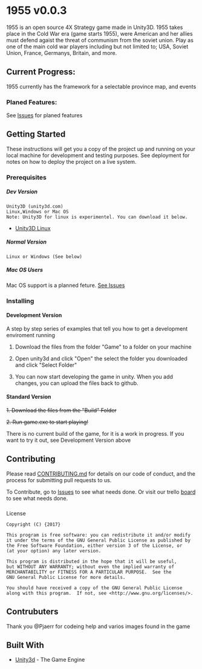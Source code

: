# 1955 v0.0.3
1955 is an open source 4X Strategy game made in Unity3D. 1955 takes place in the Cold War era (game starts 1955), were American and her allies must defend agaist the threat of communism from the soviet union. Play as one of the main cold war players including but not limited to; USA, Soviet Union, France, Germanys, Britain, and more. 

## Current Progress:

1955 currently has the framework for a selectable province map, and events

### Planed Features:
See [Issues](https://github.com/EPrograming/Project-Strategy/issues) for planed features
## Getting Started
These instructions will get you a copy of the project up and running on your local machine for development and testing purposes. See deployment for notes on how to deploy the project on a live system.


### Prerequisites


##### Dev Version
~~~
Unity3D (unity3d.com)
Linux,Windows or Mac OS
Note: Unity3D for linux is experimentel. You can download it below.
~~~
* [Unity3D Linux](http://beta.unity3d.com/download/2b451a7da81d/public_download.html)
##### Normal Version
~~~ 
Linux or Windows (See below)
~~~
##### Mac OS Users

Mac OS support is a planned feture. 
[See Issues](https://github.com/EPrograming/Project-Strategy/issues/11)

### Installing

#### Development Version
A step by step series of examples that tell you how to get a development enviroment running

1. Download the files from the folder "Game" to a folder on your machine

2. Open unity3d and click "Open" the select the folder you downloaded and click "Select Folder"

3. You can now start developing the game in unity. When you add changes, you can upload the files back to github.

#### Standard Version

~~1. Download the files from the "Build" Folder~~

~~2. Run game.exe to start playing!~~

There is no current build of the game, for it is a work in progress. If you want to try it out, see Development Version above
## Contributing

Please read [CONTRIBUTING.md](https://github.com/EPrograming/1955/blob/master/CONTRIBUTING) for details on our code of conduct, and the process for submitting pull requests to us.

To Contribute, go to [Issues](https://github.com/EPrograming/1955/issues) to see what needs done.
Or visit our trello [board](https://trello.com/b/djtV6J8C/project-strategy) to see what needs done.

###
License

    Copyright (C) {2017}

    This program is free software: you can redistribute it and/or modify
    it under the terms of the GNU General Public License as published by
    the Free Software Foundation, either version 3 of the License, or
    (at your option) any later version.

    This program is distributed in the hope that it will be useful,
    but WITHOUT ANY WARRANTY; without even the implied warranty of
    MERCHANTABILITY or FITNESS FOR A PARTICULAR PURPOSE.  See the
    GNU General Public License for more details.

    You should have received a copy of the GNU General Public License
    along with this program.  If not, see <http://www.gnu.org/licenses/>.


## Contrubuters
Thank you @Pjaerr for codeing help and varios images found in the game
## Built With

* [Unity3d](http://www.unity3d.com) - The Game Engine



